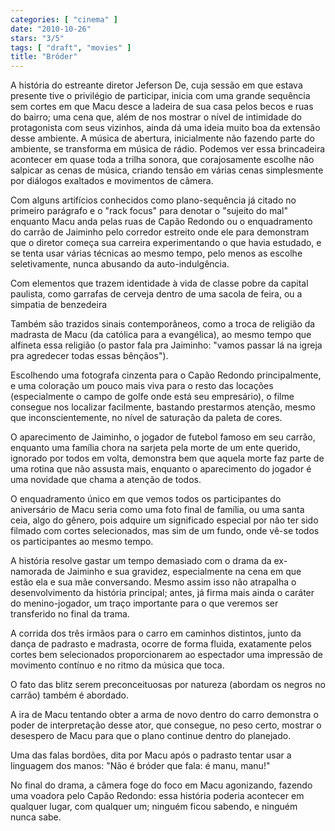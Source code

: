 ```yaml
---
categories: [ "cinema" ]
date: "2010-10-26"
stars: "3/5"
tags: [ "draft", "movies" ]
title: "Bróder"
---
```

A história do estreante diretor Jeferson De, cuja sessão em que
estava presente tive o privilégio de participar, inicia com uma
grande sequência sem cortes em que Macu desce a ladeira de sua casa
pelos becos e ruas do bairro; uma cena que, além de nos mostrar o
nível de intimidade do protagonista com seus vizinhos, ainda dá uma
ideia muito boa da extensão desse ambiente. A música de abertura,
inicialmente não fazendo parte do ambiente, se transforma em música de
rádio. Podemos ver essa brincadeira acontecer em quase toda a trilha
sonora, que corajosamente escolhe não salpicar as cenas de música,
criando tensão em várias cenas simplesmente por diálogos exaltados
e movimentos de câmera.

Com alguns artifícios conhecidos como plano-sequência já citado no
primeiro parágrafo e o "rack focus" para denotar o "sujeito do mal"
enquanto Macu anda pelas ruas de Capão Redondo ou o enquadramento do
carrão de Jaiminho pelo corredor estreito onde ele para demonstram
que o diretor começa sua carreira experimentando o que havia estudado,
e se tenta usar várias técnicas ao mesmo tempo, pelo menos as escolhe
seletivamente, nunca abusando da auto-indulgência.

Com elementos que trazem identidade à vida de classe pobre da capital
paulista, como garrafas de cerveja dentro de uma sacola de feira, ou a
simpatia de benzedeira

Também são trazidos sinais contemporâneos, como a troca de religião
da madrasta de Macu (da católica para a evangélica), ao mesmo tempo
que alfineta essa religião (o pastor fala pra Jaiminho: "vamos passar
lá na igreja pra agredecer todas essas bênçãos").

Escolhendo uma fotografa cinzenta para o Capão Redondo principalmente,
e uma coloração um pouco mais viva para o resto das locações
(especialmente o campo de golfe onde está seu empresário), o filme
consegue nos localizar facilmente, bastando prestarmos atenção, mesmo
que inconscientemente, no nível de saturação da paleta de cores.

O aparecimento de Jaiminho, o jogador de futebol famoso em seu carrão,
enquanto uma família chora na sarjeta pela morte de um ente querido,
ignorado por todos em volta, demonstra bem que aquela morte faz parte
de uma rotina que não assusta mais, enquanto o aparecimento do jogador
é uma novidade que chama a atenção de todos.

O enquadramento único em que vemos todos os participantes do aniversário
de Macu seria como uma foto final de família, ou uma santa ceia,
algo do gênero, pois adquire um significado especial por não ter sido
filmado com cortes selecionados, mas sim de um fundo, onde vê-se todos
os participantes ao mesmo tempo.

A história resolve gastar um tempo demasiado com o drama da ex-namorada
de Jaiminho e sua gravidez, especialmente na cena em que estão ela e
sua mãe conversando. Mesmo assim isso não atrapalha o desenvolvimento
da história principal; antes, já firma mais ainda o caráter do
menino-jogador, um traço importante para o que veremos ser transferido
no final da trama.

A corrida dos três irmãos para o carro em caminhos distintos, junto da
dança de padrasto e madrasta, ocorre de forma fluida, exatamente pelos
cortes bem selecionados proporcionarem ao espectador uma impressão de
movimento contínuo e no ritmo da música que toca.

O fato das blitz serem preconceituosas por natureza (abordam os negros
no carrão) também é abordado.

A ira de Macu tentando obter a arma de novo dentro do carro demonstra o
poder de interpretação desse ator, que consegue, no peso certo, mostrar
o desespero de Macu para que o plano continue dentro do planejado.

Uma das falas bordões, dita por Macu após o padrasto tentar usar a
linguagem dos manos: "Não é bróder que fala: é manu, manu!"

No final do drama, a câmera foge do foco em Macu agonizando, fazendo uma
voadora pelo Capão Redondo: essa história poderia acontecer em qualquer
lugar, com qualquer um; ninguém ficou sabendo, e ninguém nunca sabe.
